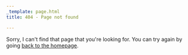 ```yaml
---
_template: page.html
title: 404 - Page not found

---
```


Sorry, I can't find that page that you're looking for. You can try
again by going [back to the homepage](/).
